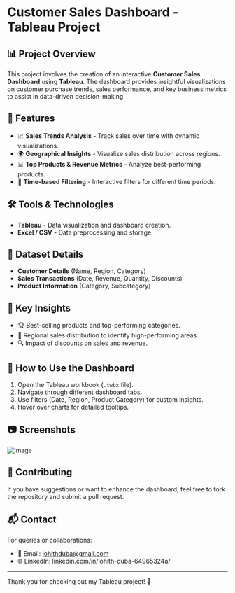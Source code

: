 # Customer Sales Dashboard - Tableau Project

## 📊 Project Overview
This project involves the creation of an interactive **Customer Sales Dashboard** using **Tableau**. The dashboard provides insightful visualizations on customer purchase trends, sales performance, and key business metrics to assist in data-driven decision-making.

## 🚀 Features
- 📈 **Sales Trends Analysis** - Track sales over time with dynamic visualizations.
- 🌍 **Geographical Insights** - Visualize sales distribution across regions.
- 📊 **Top Products & Revenue Metrics** - Analyze best-performing products.
- 📅 **Time-based Filtering** - Interactive filters for different time periods.

## 🛠️ Tools & Technologies
- **Tableau** - Data visualization and dashboard creation.
- **Excel / CSV** - Data preprocessing and storage.

## 📂 Dataset Details
- **Customer Details** (Name, Region, Category)
- **Sales Transactions** (Date, Revenue, Quantity, Discounts)
- **Product Information** (Category, Subcategory)

## 🎯 Key Insights
- 🏆 Best-selling products and top-performing categories.
- 📍 Regional sales distribution to identify high-performing areas.
- 🔍 Impact of discounts on sales and revenue.

## 📌 How to Use the Dashboard
1. Open the Tableau workbook (`.twbx` file).
2. Navigate through different dashboard tabs.
3. Use filters (Date, Region, Product Category) for custom insights.
4. Hover over charts for detailed tooltips.

## 📷 Screenshots
![image](https://github.com/user-attachments/assets/48d8acbd-af50-4d90-bfc6-e6c0bc5ba801)


## 🤝 Contributing
If you have suggestions or want to enhance the dashboard, feel free to fork the repository and submit a pull request.

## 📬 Contact
For queries or collaborations:
- 📧 Email: lohithduba@gmail.com
- 🌐 LinkedIn: linkedin.com/in/lohith-duba-64965324a/

---

Thank you for checking out my Tableau project! 🚀

